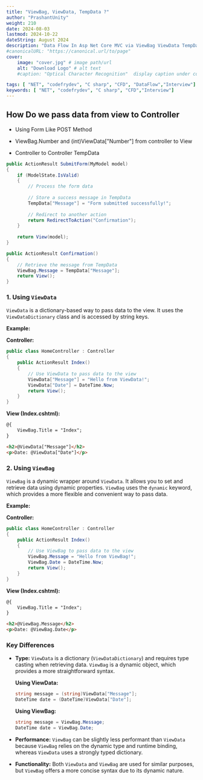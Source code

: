 ```yaml
---
title: "ViewBag, ViewData, TempData ?"
author: "PrashantUnity"
weight: 210
date: 2024-08-03
lastmod: 2024-10-22
dateString: August 2024  
description: "Data Flow In Asp Net Core MVC via ViewBag ViewData TempData and From"
#canonicalURL: "https://canonical.url/to/page"
cover:
    image: "cover.jpg" # image path/url
    alt: "Download Logo" # alt text
    #caption: "Optical Character Recognition"  display caption under cover 

tags: [ "NET", "codefrydev", "C sharp", "CFD", "DataFlow","Interview"]
keywords: [ "NET", "codefrydev", "C sharp", "CFD","Interview"]
---
```


## How Do we pass data from view to Controller

- Using Form Like POST Method

- ViewBag.Number and (int)ViewData["Number"] from controller to View

- Controller to Controller TempData

```csharp
public ActionResult SubmitForm(MyModel model)
{
    if (ModelState.IsValid)
    {
        // Process the form data
        
        // Store a success message in TempData
        TempData["Message"] = "Form submitted successfully!";
        
        // Redirect to another action
        return RedirectToAction("Confirmation");
    }
    
    return View(model);
}

public ActionResult Confirmation()
{
    // Retrieve the message from TempData
    ViewBag.Message = TempData["Message"];
    return View();
}
```

### 1. **Using `ViewData`**

`ViewData` is a dictionary-based way to pass data to the view. It uses the `ViewDataDictionary` class and is accessed by string keys.

**Example:**

**Controller:**

```csharp
public class HomeController : Controller
{
    public ActionResult Index()
    {
        // Use ViewData to pass data to the view
        ViewData["Message"] = "Hello from ViewData!";
        ViewData["Date"] = DateTime.Now;
        return View();
    }
}
```

**View (Index.cshtml):**

```html
@{
    ViewBag.Title = "Index";
}

<h2>@ViewData["Message"]</h2>
<p>Date: @ViewData["Date"]</p>
```

### 2. **Using `ViewBag`**

`ViewBag` is a dynamic wrapper around `ViewData`. It allows you to set and retrieve data using dynamic properties. `ViewBag` uses the `dynamic` keyword, which provides a more flexible and convenient way to pass data.

**Example:**

**Controller:**

```csharp
public class HomeController : Controller
{
    public ActionResult Index()
    {
        // Use ViewBag to pass data to the view
        ViewBag.Message = "Hello from ViewBag!";
        ViewBag.Date = DateTime.Now;
        return View();
    }
}
```

**View (Index.cshtml):**

```html
@{
    ViewBag.Title = "Index";
}

<h2>@ViewBag.Message</h2>
<p>Date: @ViewBag.Date</p>
```

### Key Differences

- **Type:** `ViewData` is a dictionary (`ViewDataDictionary`) and requires type casting when retrieving data. `ViewBag` is a dynamic object, which provides a more straightforward syntax.
  
  **Using ViewData:**

  ```csharp
  string message = (string)ViewData["Message"];
  DateTime date = (DateTime)ViewData["Date"];
  ```

  **Using ViewBag:**

  ```csharp
  string message = ViewBag.Message;
  DateTime date = ViewBag.Date;
  ```

- **Performance:** `ViewBag` can be slightly less performant than `ViewData` because `ViewBag` relies on the dynamic type and runtime binding, whereas `ViewData` uses a strongly typed dictionary.

- **Functionality:** Both `ViewData` and `ViewBag` are used for similar purposes, but `ViewBag` offers a more concise syntax due to its dynamic nature.

